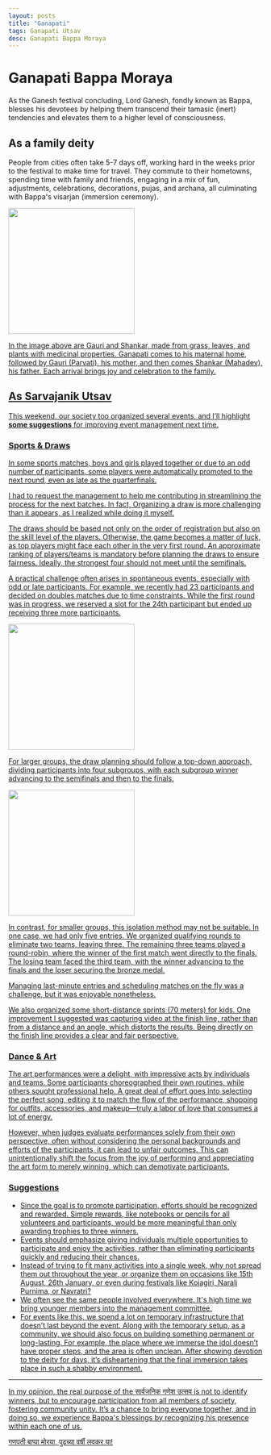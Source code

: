 ```yaml
---
layout: posts
title: "Ganapati"
tags: Ganapati Utsav
desc: Ganapati Bappa Moraya
---
```


# Ganapati Bappa Moraya

As the Ganesh festival concluding, Lord Ganesh, fondly known as Bappa, blesses
his devotees by helping them transcend their tamasic (inert) tendencies and
elevates them to a higher level of consciousness.

## As a family deity

People from cities often take 5-7 days off, working hard in the weeks prior to
the festival to make time for travel. They commute to their hometowns, spending
time with family and friends, engaging in a mix of fun, adjustments,
celebrations, decorations, pujas, and archana, all culminating with Bappa's
visarjan (immersion ceremony).

<a href="/blog/assets/images/ganapati24/GauriShankar.jpg">
<img src="/blog/assets/images/ganapati24/GauriShankar.jpg" height="250">

In the image above are Gauri and Shankar, made from grass, leaves, and plants
with medicinal properties. Ganapati comes to his maternal home, followed by
Gauri (Parvati), his mother, and then comes Shankar (Mahadev), his father. Each
arrival brings joy and celebration to the family.

## As Sarvajanik Utsav

This weekend, our society too organized several events, and I’ll highlight **some
suggestions** for improving event management next time.

### Sports & Draws
In some sports matches, boys and girls played together or due to an odd number of
participants, some players were automatically promoted to the next round, even
as late as the quarterfinals.

I had to request the management to help me contributing in streamlining the
process for the next batches. In fact, Organizing a draw is more challenging
than it appears, as I realized while doing it myself.

The draws should be based not only on the order of registration but also on the
skill level of the players. Otherwise, the game becomes a matter of luck, as top
players might face each other in the very first round. An approximate ranking of
players/teams is mandatory before planning the draws to ensure fairness.
Ideally, the strongest four should not meet until the semifinals.

A practical challenge often arises in spontaneous events, especially with odd or
late participants. For example, we recently had 23 participants and decided on
doubles matches due to time constraints. While the first round was in progress,
we reserved a slot for the 24th participant but ended up receiving three more
participants.

<a href="/blog/assets/images/ganapati24/24.jpg">
<img src="/blog/assets/images/ganapati24/24.jpg" height="250">

For larger groups, the draw planning should follow a top-down approach, dividing
participants into four subgroups, with each subgroup winner advancing to the
semifinals and then to the finals.

<a href="/blog/assets/images/ganapati24/5.jpg">
<img src="/blog/assets/images/ganapati24/5.jpg" height="250">

In contrast, for smaller groups, this isolation method may not be suitable. In
one case, we had only five entries. We organized qualifying rounds to eliminate
two teams, leaving three. The remaining three teams played a round-robin, where
the winner of the first match went directly to the finals. The losing team faced
the third team, with the winner advancing to the finals and the loser securing
the bronze medal.

Managing last-minute entries and scheduling matches on the fly was a challenge,
but it was enjoyable nonetheless.

We also organized some short-distance sprints (70 meters) for kids. One
improvement I suggested was capturing video at the finish line, rather than from
a distance and an angle, which distorts the results. Being directly on the
finish line provides a clear and fair perspective.

### Dance & Art

The art performances were a delight, with impressive acts by individuals and
teams. Some participants choreographed their own routines, while others sought
professional help. A great deal of effort goes into selecting the perfect song,
editing it to match the flow of the performance, shopping for outfits,
accessories, and makeup—truly a labor of love that consumes a lot of energy.

However, when judges evaluate performances solely from their own perspective,
often without considering the personal backgrounds and efforts of the
participants, it can lead to unfair outcomes. This can unintentionally shift the
focus from the joy of performing and appreciating the art form to merely
winning, which can demotivate participants.

### Suggestions

* Since the goal is to promote participation, efforts should be recognized and rewarded.
  Simple rewards, like notebooks or pencils for all volunteers and participants, would
  be more meaningful than only awarding trophies to three winners.
* Events should emphasize giving individuals multiple opportunities to participate and
  enjoy the activities, rather than eliminating participants quickly and reducing their
  chances.
* Instead of trying to fit many activities into a single week, why not spread them out
  throughout the year, or organize them on occasions like 15th August, 26th January, or
  even during festivals like Kojagiri, Narali Purnima, or Navratri?
* We often see the same people involved everywhere. It's high time we bring younger
  members into the management committee.
* For events like this, we spend a lot on temporary infrastructure that doesn’t last
  beyond the event. Along with the temporary setup, as a community, we should also
  focus on building something permanent or long-lasting. For example, the place where
  we immerse the idol doesn’t have proper steps, and the area is often unclean. After
  showing devotion to the deity for days, it’s disheartening that the final immersion
  takes place in such a shabby environment.
  
---

In my opinion, the real purpose of the सार्वजनिक गणेश उत्सव is not to
identify winners, but to encourage participation from all members of society,
fostering community unity. It’s a chance to bring everyone together, and in
doing so, we experience Bappa's blessings by recognizing his presence within
each one of us.

गणपती बाप्पा मोरया,
पुढच्या वर्षी लवकर या!
